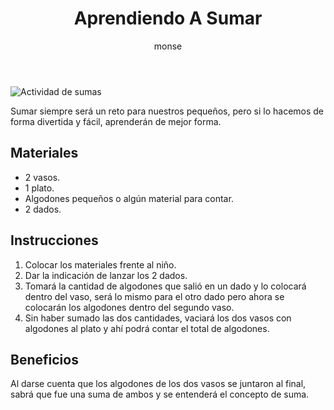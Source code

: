 ﻿---
layout: post
title:  "Aprendiendo A Sumar"
tags: [logica]
categories: [ninos, actividad]
author: monse
image: /assets/posts/2020-06-05-aprendiendo-a-sumar.jpg
---
![Actividad de sumas](/assets/posts/2020-06-05-aprendiendo-a-sumar.jpg)

Sumar siempre será un reto para nuestros pequeños, pero si lo hacemos de forma divertida y fácil, aprenderán de mejor forma. 

## Materiales 
 - 2 vasos.
 - 1 plato.
 - Algodones pequeños o algún material para contar.
 - 2 dados.  

## Instrucciones 
1. Colocar los materiales frente al niño. 
2. Dar la indicación de lanzar los 2 dados.
3. Tomará la cantidad de algodones que salió en un dado y lo colocará dentro del vaso, será lo mismo para el otro dado pero ahora se colocarán los algodones dentro del segundo vaso. 
4. Sin haber sumado las dos cantidades, vaciará los dos vasos con algodones al plato y ahí podrá contar el total de algodones. 

## Beneficios 
Al darse cuenta que los algodones de los dos vasos se juntaron al final, sabrá que fue una suma de ambos y se entenderá el concepto de suma.